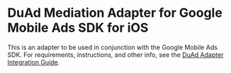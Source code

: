 # DuAd Mediation Adapter for Google Mobile Ads SDK for iOS

This is an adapter to be used in conjunction with the Google Mobile Ads SDK.
For requirements, instructions, and other info, see the
[DuAd Adapter Integration Guide](https://developers.google.com/admob/ios/mediation/duad).
